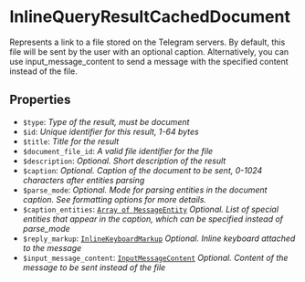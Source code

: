 # InlineQueryResultCachedDocument	

Represents a link to a file stored on the Telegram servers. By default, this file will be sent by the user with an optional caption. Alternatively, you can use input_message_content to send a message with the specified content instead of the file.	

## Properties	

- `$type`: _Type of the result, must be document_
- `$id`: _Unique identifier for this result, 1-64 bytes_
- `$title`: _Title for the result_
- `$document_file_id`: _A valid file identifier for the file_
- `$description`: _Optional. Short description of the result_
- `$caption`: _Optional. Caption of the document to be sent, 0-1024 characters after entities parsing_
- `$parse_mode`: _Optional. Mode for parsing entities in the document caption. See formatting options for more details._
- `$caption_entities`: [`Array of MessageEntity`](MessageEntity.md) _Optional. List of special entities that appear in the caption, which can be specified instead of parse_mode_
- `$reply_markup`: [`InlineKeyboardMarkup`](InlineKeyboardMarkup.md) _Optional. Inline keyboard attached to the message_
- `$input_message_content`: [`InputMessageContent`](InputMessageContent.md) _Optional. Content of the message to be sent instead of the file_

